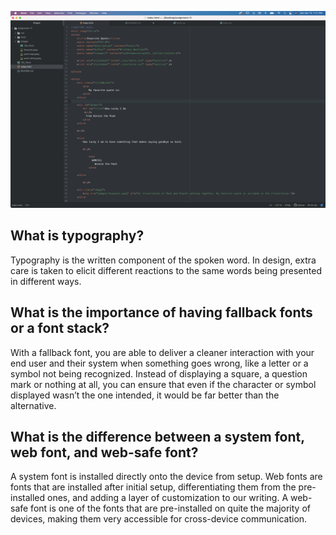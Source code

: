 ![Screenshot](./images/screenshot-11.png)

## What is typography?
Typography is the written component of the spoken word. In design, extra care is taken to elicit different reactions to the same words being presented in different ways.

## What is the importance of having fallback fonts or a font stack?
With a fallback font, you are able to deliver a cleaner interaction with your end user and their system when something goes wrong, like a letter or a symbol not being recognized. Instead of displaying a square, a question mark or nothing at all, you can ensure that even if the character or symbol displayed wasn’t the one intended, it would be far better than the alternative.  

## What is the difference between a system font, web font, and web-safe font?
A system font is installed directly onto the device from setup. Web fonts are fonts that are installed after initial setup, differentiating them from the pre-installed ones, and adding a layer of customization to our writing. A web-safe font is one of the fonts that are pre-installed on quite the majority of devices, making them very accessible for cross-device communication.
